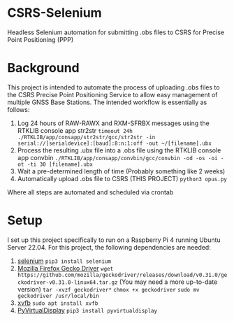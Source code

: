 # CSRS-Selenium
Headless Selenium automation for submitting .obs files to CSRS for Precise Point Positioning (PPP)

# Background
This project is intended to automate the process of uploading .obs files to the CSRS Precise Point Positioning Service to allow easy management of multiple GNSS Base Stations. The intended workflow is essentially as follows:
1. Log 24 hours of RAW-RAWX and RXM-SFRBX messages using the RTKLIB console app str2str
`timeout 24h ./RTKLIB/app/consapp/str2str/gcc/str2str -in serial://[serialdevice]:[baud]:8:n:1:off -out ~/[filename].ubx`
2. Process the resulting .ubx file into a .obs file using the RTKLIB console app convbin
`./RTKLIB/app/consapp/convbin/gcc/convbin -od -os -oi -ot -ti 30 [filename].ubx`
3. Wait a pre-determined length of time (Probably something like 2 weeks)
4. Automatically upload .obs file to CSRS (THIS PROJECT)
`python3 opus.py`

Where all steps are automated and scheduled via crontab

# Setup
I set up this project specifically to run on a Raspberry Pi 4 running Ubuntu Server 22.04. For this project, the following dependencies are needed:
1. [selenium](https://www.geeksforgeeks.org/how-to-install-selenium-in-python/)
`pip3 install selenium`
2. [Mozilla Firefox Gecko Driver](https://www.geeksforgeeks.org/how-to-install-selenium-in-python/)
`wget https://github.com/mozilla/geckodriver/releases/download/v0.31.0/geckodriver-v0.31.0-linux64.tar.gz` (You may need a more up-to-date version)
`tar -xvzf geckodriver*`
`chmox +x geckodriver`
`sudo mv geckodriver /usr/local/bin`
3. [xvfb](https://withr.github.io/set-up-selenium-headless-on-ubuntu-16.04/)
`sudo apt install xvfb`
4. [PyVirtualDisplay](https://withr.github.io/set-up-selenium-headless-on-ubuntu-16.04/)
`pip3 install pyvirtualdisplay`
